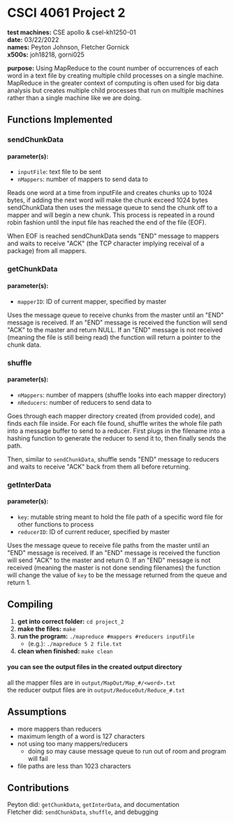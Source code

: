 # CSCI 4061 Project 2

**test machines:** CSE apollo & csel-kh1250-01  
**date:** 03/22/2022  
**names:** Peyton Johnson, Fletcher Gornick  
**x500s:** joh18218, gorni025  

**purpose:**
Using MapReduce to the count number of occurrences of each word in a text file by creating multiple child processes on a single machine. MapReduce in the greater context of computing is often used for big data analysis but creates multiple child processes that run on multiple machines rather than a single machine like we are doing.

## Functions Implemented

### sendChunkData
#### parameter(s): 
- `inputFile`: text file to be sent
- `nMappers`: number of mappers to send data to

Reads one word at a time from inputFile and creates chunks up to 1024 bytes, if adding the next word will make the chunk exceed 1024 bytes sendChunkData then uses the message queue to send the chunk off to a mapper and will begin a new chunk. This process is repeated in a round robin fashion until the input file has reached the end of the file (EOF). 

When EOF is reached sendChunkData sends "END" message to mappers and waits to receive "ACK" (the TCP character implying receival of a package) from all mappers.

### getChunkData
#### parameter(s):
- `mapperID`: ID of current mapper, specified by master

Uses the message queue to receive chunks from the master until an "END" message is received. If an "END" message is received the function will send "ACK" to the master and return NULL. If an "END" message is not received (meaning the file is still being read) the function will return a pointer to the chunk data.

### shuffle
#### parameter(s): 
- `nMappers`: number of mappers (shuffle looks into each mapper directory)
- `nReducers`: number of reducers to send data to

Goes through each mapper directory created (from provided code), and finds each file inside.  For each file found, shuffle writes the whole file path into a message buffer to send to a reducer.  First plugs in the filename into a hashing function to generate the reducer to send it to, then finally sends the path.

Then, similar to `sendChunkData`, shuffle sends "END" message to reducers and waits to receive "ACK" back from them all before returning.

### getInterData
#### parameter(s):
- `key`: mutable string meant to hold the file path of a specific word file for other functions to process
- `reducerID`: ID of current reducer, specified by master

Uses the message queue to receive file paths from the master until an "END" message is received. If an "END" message is received the function will send "ACK" to the master and return 0. If an "END" message is not received (meaning the master is not done sending filenames) the function will change the value of `key` to be the message returned from the queue and return 1.

## Compiling
1. **get into correct folder:** `cd project_2`
2. **make the files:** `make`
3. **run the program:** `./mapreduce #mappers #reducers inputFile`
    - (e.g.): `./mapreduce 5 2 file.txt`
4. **clean when finished:** `make clean`


#### you can see the output files in the created output directory 
all the mapper files are in `output/MapOut/Map_#/<word>.txt`  
the reducer output files are in `output/ReduceOut/Reduce_#.txt`

## Assumptions
- more mappers than reducers
- maximum length of a word is 127 characters
- not using too many mappers/reducers
	- doing so may cause message queue to run out of room and program will fail
- file paths are less than 1023 characters

## Contributions
Peyton did: `getChunkData`, `getInterData`, and documentation   
Fletcher did: `sendChunkData`, `shuffle`, and debugging
